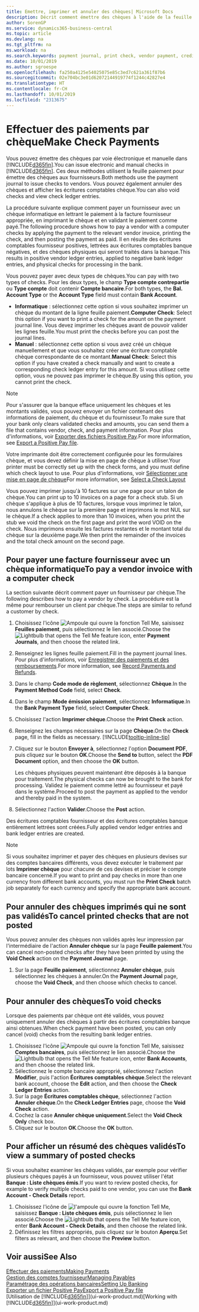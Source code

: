 ```yaml
---
title: Emettre, imprimer et annuler des chèques| Microsoft Docs
description: Décrit comment émettre des chèques à l'aide de la feuille paiement, imprimer des chèques, et annuler ou afficher les écritures comptables chèque dans Business Central.
author: SorenGP
ms.service: dynamics365-business-central
ms.topic: article
ms.devlang: na
ms.tgt_pltfrm: na
ms.workload: na
ms.search.keywords: payment journal, print check, vendor payment, creditor, debt, balance due, AP
ms.date: 10/01/2019
ms.author: sgroespe
ms.openlocfilehash: fa250a4125e54025075e85c3ed7c621a361f87b6
ms.sourcegitcommit: 02e704bc3e01d62072144919774f1244c42827e4
ms.translationtype: HT
ms.contentlocale: fr-CH
ms.lasthandoff: 10/01/2019
ms.locfileid: "2313675"
---
```

# <a name="make-check-payments"></a><span data-ttu-id="9cf95-103">Effectuer des paiements par chèque</span><span class="sxs-lookup"><span data-stu-id="9cf95-103">Make Check Payments</span></span>
<span data-ttu-id="9cf95-104">Vous pouvez émettre des chèques par voie électronique et manuelle dans [!INCLUDE[d365fin](includes/d365fin_md.md)].</span><span class="sxs-lookup"><span data-stu-id="9cf95-104">You can issue electronic and manual checks in [!INCLUDE[d365fin](includes/d365fin_md.md)].</span></span> <span data-ttu-id="9cf95-105">Ces deux méthodes utilisent la feuille paiement pour émettre des chèques aux fournisseurs.</span><span class="sxs-lookup"><span data-stu-id="9cf95-105">Both methods use the payment journal to issue checks to vendors.</span></span> <span data-ttu-id="9cf95-106">Vous pouvez également annuler des chèques et afficher les écritures comptables chèque.</span><span class="sxs-lookup"><span data-stu-id="9cf95-106">You can also void checks and view check ledger entries.</span></span>

<span data-ttu-id="9cf95-107">La procédure suivante explique comment payer un fournisseur avec un chèque informatique en lettrant le paiement à la facture fournisseur appropriée, en imprimant le chèque et en validant le paiement comme payé.</span><span class="sxs-lookup"><span data-stu-id="9cf95-107">The following procedure shows how to pay a vendor with a computer checks by applying the payment to the relevant vendor invoice, printing the check, and then posting the payment as paid.</span></span> <span data-ttu-id="9cf95-108">Il en résulte des écritures comptables fournisseur positives, lettrées aux écritures comptables banque négatives, et des chèques physiques qui seront traités dans la banque.</span><span class="sxs-lookup"><span data-stu-id="9cf95-108">This results in positive vendor ledger entries, applied to negative bank ledger entries, and physical checks for processing in the bank.</span></span>

<span data-ttu-id="9cf95-109">Vous pouvez payer avec deux types de chèques.</span><span class="sxs-lookup"><span data-stu-id="9cf95-109">You can pay with two types of checks.</span></span> <span data-ttu-id="9cf95-110">Pour les deux types, le champ **Type compte contrepartie** ou **Type compte** doit contenir **Compte bancaire**.</span><span class="sxs-lookup"><span data-stu-id="9cf95-110">For both types, the **Bal. Account Type** or the **Account Type** field must contain **Bank Account**.</span></span>

- <span data-ttu-id="9cf95-111">**Informatique** : sélectionnez cette option si vous souhaitez imprimer un chèque du montant de la ligne feuille paiement.</span><span class="sxs-lookup"><span data-stu-id="9cf95-111">**Computer Check**: Select this option if you want to print a check for the amount on the payment journal line.</span></span> <span data-ttu-id="9cf95-112">Vous devez imprimer les chèques avant de pouvoir valider les lignes feuille.</span><span class="sxs-lookup"><span data-stu-id="9cf95-112">You must print the checks before you can post the journal lines.</span></span>
- <span data-ttu-id="9cf95-113">**Manuel** : sélectionnez cette option si vous avez créé un chèque manuellement et que vous souhaitez créer une écriture comptable chèque correspondante de ce montant.</span><span class="sxs-lookup"><span data-stu-id="9cf95-113">**Manual Check**: Select this option if you have created a check manually and want to create a corresponding check ledger entry for this amount.</span></span> <span data-ttu-id="9cf95-114">Si vous utilisez cette option, vous ne pouvez pas imprimer le chèque.</span><span class="sxs-lookup"><span data-stu-id="9cf95-114">By using this option, you cannot print the check.</span></span>

> [!NOTE]  
> <span data-ttu-id="9cf95-115">Pour s'assurer que la banque efface uniquement les chèques et les montants validés, vous pouvez envoyer un fichier contenant des informations de paiement, du chèque et du fournisseur.</span><span class="sxs-lookup"><span data-stu-id="9cf95-115">To make sure that your bank only clears validated checks and amounts, you can send them a file that contains vendor, check, and payment information.</span></span> <span data-ttu-id="9cf95-116">Pour plus d'informations, voir [Exporter des fichiers Positive Pay](finance-how-positive-pay.md).</span><span class="sxs-lookup"><span data-stu-id="9cf95-116">For more information, see [Export a Positive Pay file](finance-how-positive-pay.md).</span></span>

<span data-ttu-id="9cf95-117">Votre imprimante doit être correctement configurée pour les formulaires chèque, et vous devez définir la mise en page de chèque à utiliser.</span><span class="sxs-lookup"><span data-stu-id="9cf95-117">Your printer must be correctly set up with the check forms, and you must define which check layout to use.</span></span> <span data-ttu-id="9cf95-118">Pour plus d'informations, voir [Sélectionner une mise en page de chèque](finance-how-define-check-layouts.md)</span><span class="sxs-lookup"><span data-stu-id="9cf95-118">For more information, see [Select a Check Layout](finance-how-define-check-layouts.md)</span></span>

<span data-ttu-id="9cf95-119">Vous pouvez imprimer jusqu'à 10 factures sur une page pour un talon de chèque.</span><span class="sxs-lookup"><span data-stu-id="9cf95-119">You can print up to 10 invoices on a page for a check stub.</span></span> <span data-ttu-id="9cf95-120">Si un chèque s'applique à plus de 10 factures, lorsque vous imprimez le talon, nous annulons le chèque sur la première page et imprimons le mot NUL sur le chèque.</span><span class="sxs-lookup"><span data-stu-id="9cf95-120">If a check applies to more than 10 invoices, when you print the stub we void the check on the first page and print the word VOID on the check.</span></span> <span data-ttu-id="9cf95-121">Nous imprimons ensuite les factures restantes et le montant total du chèque sur la deuxième page.</span><span class="sxs-lookup"><span data-stu-id="9cf95-121">We then print the remainder of the invoices and the total check amount on the second page.</span></span>

## <a name="to-pay-a-vendor-invoice-with-a-computer-check"></a><span data-ttu-id="9cf95-122">Pour payer une facture fournisseur avec un chèque informatique</span><span class="sxs-lookup"><span data-stu-id="9cf95-122">To pay a vendor invoice with a computer check</span></span>
<span data-ttu-id="9cf95-123">La section suivante décrit comment payer un fournisseur par chèque.</span><span class="sxs-lookup"><span data-stu-id="9cf95-123">The following describes how to pay a vendor by check.</span></span> <span data-ttu-id="9cf95-124">La procédure est la même pour rembourser un client par chèque.</span><span class="sxs-lookup"><span data-stu-id="9cf95-124">The steps are similar to refund a customer by check.</span></span>

1. <span data-ttu-id="9cf95-125">Choisissez l'icône ![Ampoule qui ouvre la fonction Tell Me](media/ui-search/search_small.png "Dites-moi ce que vous voulez faire"), saisissez **Feuilles paiement**, puis sélectionnez le lien associé.</span><span class="sxs-lookup"><span data-stu-id="9cf95-125">Choose the ![Lightbulb that opens the Tell Me feature](media/ui-search/search_small.png "Tell me what you want to do") icon, enter **Payment Journals**, and then choose the related link.</span></span>
2. <span data-ttu-id="9cf95-126">Renseignez les lignes feuille paiement.</span><span class="sxs-lookup"><span data-stu-id="9cf95-126">Fill in the payment journal lines.</span></span> <span data-ttu-id="9cf95-127">Pour plus d'informations, voir [Enregistrer des paiements et des remboursements](payables-how-post-payments-refunds.md).</span><span class="sxs-lookup"><span data-stu-id="9cf95-127">For more information, see [Record Payments and Refunds](payables-how-post-payments-refunds.md).</span></span>
3. <span data-ttu-id="9cf95-128">Dans le champ **Code mode de règlement**, sélectionnez **Chèque**.</span><span class="sxs-lookup"><span data-stu-id="9cf95-128">In the **Payment Method Code** field, select **Check**.</span></span>
4. <span data-ttu-id="9cf95-129">Dans le champ **Mode émission paiement**, sélectionnez **Informatique**.</span><span class="sxs-lookup"><span data-stu-id="9cf95-129">In the **Bank Payment Type** field, select **Computer Check**.</span></span>
5. <span data-ttu-id="9cf95-130">Choisissez l'action **Imprimer chèque**.</span><span class="sxs-lookup"><span data-stu-id="9cf95-130">Choose the **Print Check** action.</span></span>
6. <span data-ttu-id="9cf95-131">Renseignez les champs nécessaires sur la page **Chèque**.</span><span class="sxs-lookup"><span data-stu-id="9cf95-131">On the **Check** page, fill in the fields as necessary.</span></span> [!INCLUDE[tooltip-inline-tip](includes/tooltip-inline-tip_md.md)]
7. <span data-ttu-id="9cf95-132">Cliquez sur le bouton **Envoyer à**, sélectionnez l'option **Document PDF**, puis cliquez sur le bouton **OK**.</span><span class="sxs-lookup"><span data-stu-id="9cf95-132">Choose the **Send to** button, select the **PDF Document** option, and then choose the **OK** button.</span></span>

    <span data-ttu-id="9cf95-133">Les chèques physiques peuvent maintenant être déposés à la banque pour traitement.</span><span class="sxs-lookup"><span data-stu-id="9cf95-133">The physical checks can now be brought to the bank for processing.</span></span> <span data-ttu-id="9cf95-134">Validez le paiement comme lettré au fournisseur et payé dans le système.</span><span class="sxs-lookup"><span data-stu-id="9cf95-134">Proceed to post the payment as applied to the vendor and thereby paid in the system.</span></span>
8. <span data-ttu-id="9cf95-135">Sélectionnez l'action **Valider**.</span><span class="sxs-lookup"><span data-stu-id="9cf95-135">Choose the **Post** action.</span></span>

<span data-ttu-id="9cf95-136">Des écritures comptables fournisseur et des écritures comptables banque entièrement lettrées sont créées.</span><span class="sxs-lookup"><span data-stu-id="9cf95-136">Fully applied vendor ledger entries and bank ledger entries are created.</span></span>

> [!NOTE]  
> <span data-ttu-id="9cf95-137">Si vous souhaitez imprimer et payer des chèques en plusieurs devises sur des comptes bancaires différents, vous devez exécuter le traitement par lots **Imprimer chèque** pour chacune de ces devises et préciser le compte bancaire concerné.</span><span class="sxs-lookup"><span data-stu-id="9cf95-137">If you want to print and pay checks in more than one currency from different bank accounts, you must run the **Print Check** batch job separately for each currency and specify the appropriate bank account.</span></span>

## <a name="to-cancel-printed-checks-that-are-not-posted"></a><span data-ttu-id="9cf95-138">Pour annuler des chèques imprimés qui ne sont pas validés</span><span class="sxs-lookup"><span data-stu-id="9cf95-138">To cancel printed checks that are not posted</span></span>
<span data-ttu-id="9cf95-139">Vous pouvez annuler des chèques non validés après leur impression par l'intermédiaire de l'action **Annuler chèque** sur la page **Feuille paiement**.</span><span class="sxs-lookup"><span data-stu-id="9cf95-139">You can cancel non-posted checks after they have been printed by using the **Void Check** action on the **Payment Journal** page.</span></span>

1. <span data-ttu-id="9cf95-140">Sur la page **Feuille paiement**, sélectionnez **Annuler chèque**, puis sélectionnez les chèques à annuler.</span><span class="sxs-lookup"><span data-stu-id="9cf95-140">On the **Payment Journal** page, choose the **Void Check**, and then choose which checks to cancel.</span></span>

## <a name="to-void-checks"></a><span data-ttu-id="9cf95-141">Pour annuler des chèques</span><span class="sxs-lookup"><span data-stu-id="9cf95-141">To void checks</span></span>
<span data-ttu-id="9cf95-142">Lorsque des paiements par chèque ont été validés, vous pouvez uniquement annuler des chèques à partir des écritures comptables banque ainsi obtenues.</span><span class="sxs-lookup"><span data-stu-id="9cf95-142">When check payment have been posted, you can only cancel (void) checks from the resulting bank ledger entries.</span></span>

1. <span data-ttu-id="9cf95-143">Choisissez l'icône ![Ampoule qui ouvre la fonction Tell Me](media/ui-search/search_small.png "Dites-moi ce que vous voulez faire"), saisissez **Comptes bancaires**, puis sélectionnez le lien associé.</span><span class="sxs-lookup"><span data-stu-id="9cf95-143">Choose the ![Lightbulb that opens the Tell Me feature](media/ui-search/search_small.png "Tell me what you want to do") icon, enter **Bank Accounts**, and then choose the related link.</span></span>
2. <span data-ttu-id="9cf95-144">Sélectionnez le compte bancaire approprié, sélectionnez l'action **Modifier**, puis l'action **Écritures comptables chèque**.</span><span class="sxs-lookup"><span data-stu-id="9cf95-144">Select the relevant bank account, choose the **Edit** action, and then choose the **Check Ledger Entries** action.</span></span>
3. <span data-ttu-id="9cf95-145">Sur la page **Écritures comptables chèque**, sélectionnez l'action **Annuler chèque**.</span><span class="sxs-lookup"><span data-stu-id="9cf95-145">On the **Check Ledger Entries** page, choose the **Void Check** action.</span></span>
4. <span data-ttu-id="9cf95-146">Cochez la case **Annuler chèque uniquement**.</span><span class="sxs-lookup"><span data-stu-id="9cf95-146">Select the **Void Check Only** check box.</span></span>
5. <span data-ttu-id="9cf95-147">Cliquez sur le bouton **OK**.</span><span class="sxs-lookup"><span data-stu-id="9cf95-147">Choose the **OK** button.</span></span>

## <a name="to-view-a-summary-of-posted-checks"></a><span data-ttu-id="9cf95-148">Pour afficher un résumé des chèques validés</span><span class="sxs-lookup"><span data-stu-id="9cf95-148">To view a summary of posted checks</span></span>
<span data-ttu-id="9cf95-149">Si vous souhaitez examiner les chèques validés, par exemple pour vérifier plusieurs chèques payés à un fournisseur, vous pouvez utiliser l'état **Banque : Liste chèques émis**.</span><span class="sxs-lookup"><span data-stu-id="9cf95-149">If you want to review posted checks, for example to verify multiple checks paid to one vendor, you can use the **Bank Account - Check Details** report.</span></span>
1. <span data-ttu-id="9cf95-150">Choisissez l'icône de ![l'ampoule qui ouvre la fonction Tell Me](media/ui-search/search_small.png "Dites-moi ce que vous voulez faire"), saisissez **Banque : Liste chèques émis**, puis sélectionnez le lien associé.</span><span class="sxs-lookup"><span data-stu-id="9cf95-150">Choose the ![Lightbulb that opens the Tell Me feature](media/ui-search/search_small.png "Tell me what you want to do") icon, enter **Bank Account - Check Details**, and then choose the related link.</span></span>
2. <span data-ttu-id="9cf95-151">Définissez les filtres appropriés, puis cliquez sur le bouton **Aperçu**.</span><span class="sxs-lookup"><span data-stu-id="9cf95-151">Set filters as relevant, and then choose the **Preview** button.</span></span>

## <a name="see-also"></a><span data-ttu-id="9cf95-152">Voir aussi</span><span class="sxs-lookup"><span data-stu-id="9cf95-152">See Also</span></span>
[<span data-ttu-id="9cf95-153">Effectuer des paiements</span><span class="sxs-lookup"><span data-stu-id="9cf95-153">Making Payments</span></span>](payables-make-payments.md)  
[<span data-ttu-id="9cf95-154">Gestion des comptes fournisseur</span><span class="sxs-lookup"><span data-stu-id="9cf95-154">Managing Payables</span></span>](payables-manage-payables.md)  
[<span data-ttu-id="9cf95-155">Paramétrage des opérations bancaires</span><span class="sxs-lookup"><span data-stu-id="9cf95-155">Setting Up Banking</span></span>](bank-setup-banking.md)  
[<span data-ttu-id="9cf95-156">Exporter un fichier Positive Pay</span><span class="sxs-lookup"><span data-stu-id="9cf95-156">Export a Positive Pay file</span></span>](finance-how-positive-pay.md)  
<span data-ttu-id="9cf95-157">[Utilisation de [!INCLUDE[d365fin](includes/d365fin_md.md)]](ui-work-product.md)</span><span class="sxs-lookup"><span data-stu-id="9cf95-157">[Working with [!INCLUDE[d365fin](includes/d365fin_md.md)]](ui-work-product.md)</span></span>  
